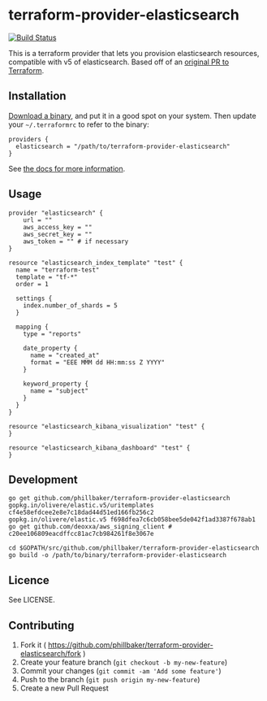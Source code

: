 # terraform-provider-elasticsearch

[![Build Status](https://travis-ci.org/phillbaker/terraform-provider-elasticsearch.svg?branch=master)](https://travis-ci.org/phillbaker/terraform-provider-elasticsearch)

This is a terraform provider that lets you provision elasticsearch resources, compatible with v5 of elasticsearch. Based off of an [original PR to Terraform](https://github.com/hashicorp/terraform/pull/13238).

## Installation

[Download a binary](https://github.com/phillbaker/terraform-provider-elasticsearch/releases), and put it in a good spot on your system. Then update your `~/.terraformrc` to refer to the binary:

```hcl
providers {
  elasticsearch = "/path/to/terraform-provider-elasticsearch"
}
```

See [the docs for more information](https://www.terraform.io/docs/plugins/basics.html).

## Usage

```
provider "elasticsearch" {
    url = ""
    aws_access_key = ""
    aws_secret_key = ""
    aws_token = "" # if necessary
}

resource "elasticsearch_index_template" "test" {
  name = "terraform-test"
  template = "tf-*"
  order = 1

  settings {
    index.number_of_shards = 5
  }

  mapping {
    type = "reports"

    date_property {
      name = "created_at"
      format = "EEE MMM dd HH:mm:ss Z YYYY"
    }

    keyword_property {
      name = "subject"
    }
  }
}

resource "elasticsearch_kibana_visualization" "test" {
}

resource "elasticsearch_kibana_dashboard" "test" {
}
```

## Development

```
go get github.com/phillbaker/terraform-provider-elasticsearch
gopkg.in/olivere/elastic.v5/uritemplates cf4e58efdcee2e8e7c18dad44d51ed166fb256c2
gopkg.in/olivere/elastic.v5 f698dfea7c6cb058bee5de042f1ad3387f678ab1
go get github.com/deoxxa/aws_signing_client # c20ee106809eacdffcc81ac7cb984261f8e3067e

cd $GOPATH/src/github.com/phillbaker/terraform-provider-elasticsearch
go build -o /path/to/binary/terraform-provider-elasticsearch
```

## Licence

See LICENSE.

## Contributing

1. Fork it ( https://github.com/phillbaker/terraform-provider-elasticsearch/fork )
2. Create your feature branch (`git checkout -b my-new-feature`)
3. Commit your changes (`git commit -am 'Add some feature'`)
4. Push to the branch (`git push origin my-new-feature`)
5. Create a new Pull Request
